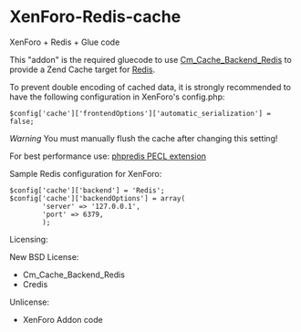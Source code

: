 # XenForo-Redis-cache
XenForo + Redis + Glue code

This "addon" is the required gluecode to use [Cm_Cache_Backend_Redis](https://github.com/colinmollenhour/Cm_Cache_Backend_Redis) to provide a Zend Cache target for [Redis](http://redis.io/).

To prevent double encoding of cached data, it is strongly recommended to have the following configuration in XenForo's config.php:
```
$config['cache']['frontendOptions']['automatic_serialization'] = false;
```
*Warning*
You must manually flush the cache after changing this setting!


For best performance use: [phpredis PECL extension](http://pecl.php.net/package/redis)

Sample Redis configuration for XenForo:
```
$config['cache']['backend'] = 'Redis';
$config['cache']['backendOptions'] = array(
        'server' => '127.0.0.1',
        'port' => 6379,
        );
```

Licensing:

New BSD License:
- Cm_Cache_Backend_Redis
- Credis

Unlicense:
- XenForo Addon code
